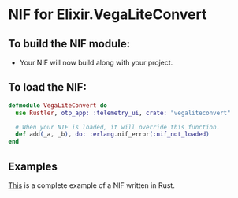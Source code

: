 # NIF for Elixir.VegaLiteConvert

## To build the NIF module:

- Your NIF will now build along with your project.

## To load the NIF:

```elixir
defmodule VegaLiteConvert do
  use Rustler, otp_app: :telemetry_ui, crate: "vegaliteconvert"

  # When your NIF is loaded, it will override this function.
  def add(_a, _b), do: :erlang.nif_error(:nif_not_loaded)
end
```

## Examples

[This](https://github.com/rusterlium/NifIo) is a complete example of a NIF written in Rust.
